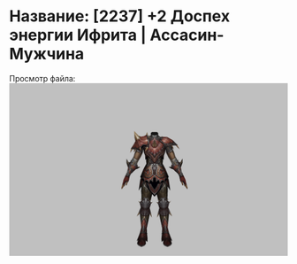 # Название: [2237] +2 Доспех энергии Ифрита | Ассасин-Мужчина

Просмотр файла:
![p060020.png](p060020.png)